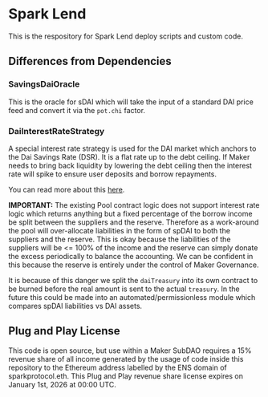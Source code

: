 # Spark Lend

This is the respository for Spark Lend deploy scripts and custom code.

## Differences from Dependencies

### SavingsDaiOracle

This is the oracle for sDAI which will take the input of a standard DAI price feed and convert it via the `pot.chi` factor.

### DaiInterestRateStrategy

A special interest rate strategy is used for the DAI market which anchors to the Dai Savings Rate (DSR). It is a flat rate up to the debt ceiling. If Maker needs to bring back liquidity by lowering the debt ceiling then the interest rate will spike to ensure user deposits and borrow repayments.

You can read more about this [here](https://forum.makerdao.com/t/mip116-d3m-to-spark-lend/19732#mip116c3-debt-ceiling-fee-structure-10).

**IMPORTANT:** The existing Pool contract logic does not support interest rate logic which returns anything but a fixed percentage of the borrow income be split between the suppliers and the reserve. Therefore as a work-around the pool will over-allocate liabilities in the form of spDAI to both the suppliers and the reserve. This is okay because the liabilities of the suppliers will be <= 100% of the income and the reserve can simply donate the excess periodically to balance the accounting. We can be confident in this because the reserve is entirely under the control of Maker Governance.

It is because of this danger we split the `daiTreasury` into its own contract to be burned before the real amount is sent to the actual `treasury`. In the future this could be made into an automated/permissionless module which compares spDAI liabilities vs DAI assets.

## Plug and Play License

This code is open source, but use within a Maker SubDAO requires a 15% revenue share of all income generated by the usage of code inside this repository to the Ethereum address labelled by the ENS domain of sparkprotocol.eth. This Plug and Play revenue share license expires on January 1st, 2026 at 00:00 UTC.
